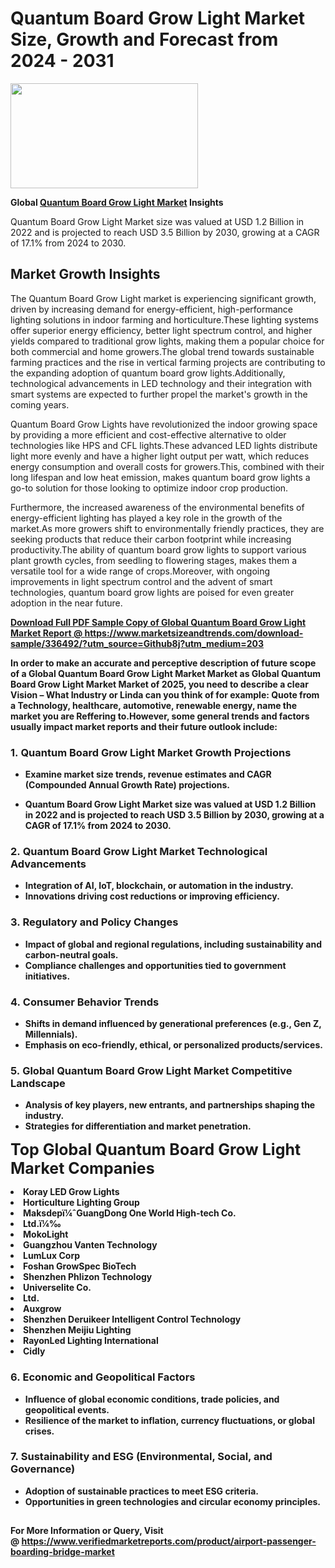 <H1>Quantum Board Grow Light Market Size, Growth and Forecast from 2024 - 2031</H1><img class="aligncenter size-medium wp-image-584254" src="https://thirdeyenews.in/wp-content/uploads/2024/09/Global-Market-Research-300x168.jpeg" alt="" width="300" height="168" /><p><strong>Global&nbsp;<a href="https://www.marketsizeandtrends.com/download-sample/336492/?utm_source=Github8j?utm_medium=203">Quantum Board Grow Light Market</a> Insights</strong></p><p>Quantum Board Grow Light Market size was valued at USD 1.2 Billion in 2022 and is projected to reach USD 3.5 Billion by 2030, growing at a CAGR of 17.1% from 2024 to 2030.</p><p><h2>Market Growth Insights</h2> <p>The Quantum Board Grow Light market is experiencing significant growth, driven by increasing demand for energy-efficient, high-performance lighting solutions in indoor farming and horticulture.These lighting systems offer superior energy efficiency, better light spectrum control, and higher yields compared to traditional grow lights, making them a popular choice for both commercial and home growers.The global trend towards sustainable farming practices and the rise in vertical farming projects are contributing to the expanding adoption of quantum board grow lights.Additionally, technological advancements in LED technology and their integration with smart systems are expected to further propel the market's growth in the coming years.</p> <p><strong><a href="javascript:void(0)"></a></strong></p> <p>Quantum Board Grow Lights have revolutionized the indoor growing space by providing a more efficient and cost-effective alternative to older technologies like HPS and CFL lights.These advanced LED lights distribute light more evenly and have a higher light output per watt, which reduces energy consumption and overall costs for growers.This, combined with their long lifespan and low heat emission, makes quantum board grow lights a go-to solution for those looking to optimize indoor crop production.</p> <p>Furthermore, the increased awareness of the environmental benefits of energy-efficient lighting has played a key role in the growth of the market.As more growers shift to environmentally friendly practices, they are seeking products that reduce their carbon footprint while increasing productivity.The ability of quantum board grow lights to support various plant growth cycles, from seedling to flowering stages, makes them a versatile tool for a wide range of crops.Moreover, with ongoing improvements in light spectrum control and the advent of smart technologies, quantum board grow lights are poised for even greater adoption in the near future.</p> <p><strong><a href="javascript:void(0)"></p><p><span class=""><strong>Download Full PDF Sample Copy of Global Quantum Board Grow Light Market Report</strong> @ <a href="https://www.marketsizeandtrends.com/download-sample/336492/?utm_source=Github8j?utm_medium=203" target="_blank">https://www.marketsizeandtrends.com/download-sample/336492/?utm_source=Github8j?utm_medium=203</a></span></p><p>In order to make an accurate and perceptive description of future scope of a Global&nbsp;Quantum Board Grow Light Market Market as Global&nbsp;Quantum Board Grow Light Market Market of 2025, you need to describe a clear Vision &ndash; What Industry or Linda can you think of for example: Quote from a Technology, healthcare, automotive, renewable energy, name the market you are Reffering to.However, some general trends and factors usually impact market reports and their future outlook include:</p><h3>1.&nbsp;<strong>Quantum Board Grow Light Market Growth Projections</strong></h3><ul><li>Examine market size trends, revenue estimates and CAGR (Compounded Annual Growth Rate) projections.</li><li><p>Quantum Board Grow Light Market size was valued at USD 1.2 Billion in 2022 and is projected to reach USD 3.5 Billion by 2030, growing at a CAGR of 17.1% from 2024 to 2030.</p></li></ul><h3>2.&nbsp;<strong>Quantum Board Grow Light Market Technological Advancements</strong></h3><ul><li>Integration of AI, IoT, blockchain, or automation in the industry.</li><li>Innovations driving cost reductions or improving efficiency.</li></ul><h3>3.&nbsp;<strong>Regulatory and Policy Changes</strong></h3><ul><li>Impact of global and regional regulations, including sustainability and carbon-neutral goals.</li><li>Compliance challenges and opportunities tied to government initiatives.</li></ul><h3>4.&nbsp;<strong>Consumer Behavior Trends</strong></h3><ul><li>Shifts in demand influenced by generational preferences (e.g., Gen Z, Millennials).</li><li>Emphasis on eco-friendly, ethical, or personalized products/services.</li></ul><h3>5.&nbsp;<strong>Global Quantum Board Grow Light Market Competitive Landscape</strong></h3><ul><li>Analysis of key players, new entrants, and partnerships shaping the industry.</li><li>Strategies for differentiation and market penetration.</li></ul><p data-pm-slice="1 1 []"><span style="color: inherit; font-family: inherit; font-size: 25px;">Top Global Quantum Board Grow Light Market Companies</span></p><div class="" data-test-id=""><p><li>Koray LED Grow Lights</li><li> Horticulture Lighting Group</li><li> Maksdepï¼ˆGuangDong One World High-tech Co.</li><li> Ltd.ï¼‰</li><li> MokoLight</li><li> Guangzhou Vanten Technology</li><li> LumLux Corp</li><li> Foshan GrowSpec BioTech</li><li> Shenzhen Phlizon Technology</li><li> Universelite Co.</li><li> Ltd.</li><li> Auxgrow</li><li> Shenzhen Deruikeer Intelligent Control Technology</li><li> Shenzhen Meijiu Lighting</li><li> RayonLed Lighting International</li><li> Cidly</li></p></div><h3>6.&nbsp;<strong>Economic and Geopolitical Factors</strong></h3><ul><li>Influence of global economic conditions, trade policies, and geopolitical events.</li><li>Resilience of the market to inflation, currency fluctuations, or global crises.</li></ul><h3>7.&nbsp;<strong>Sustainability and ESG (Environmental, Social, and Governance)</strong></h3><ul><li>Adoption of sustainable practices to meet ESG criteria.</li><li>Opportunities in green technologies and circular economy principles.</li></ul><h2><strong style="font-size: 14px;">For More Information or Query, Visit @&nbsp;</strong><a style="background-color: #ffffff; font-size: 14px;" href="https://www.marketsizeandtrends.com/report/quantum-board-grow-light-market/" target="_blank">https://www.verifiedmarketreports.com/product/airport-passenger-boarding-bridge-market</a></h2>